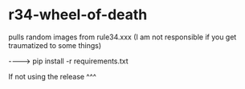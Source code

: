 # r34-wheel-of-death
pulls random images from rule34.xxx (I am not responsible if you get traumatized to some things)

----> pip install -r requirements.txt

If not using the release ^^^
